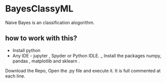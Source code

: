 # BayesClassyML

Naive Bayes is an classification alogorithm. 
## how to work with this?
- Install python 
- Any IDE - jupyter , Spyder or Python IDLE.
_ Install the packages numpy, pandas , matplotlib and sklearn .

Download the Repo, Open the .py file and execute it. 
It is full commented at each line. 
